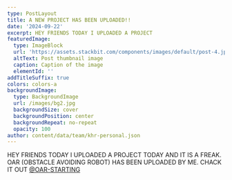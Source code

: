 ```yaml
---
type: PostLayout
title: A NEW PROJECT HAS BEEN UPLOADED!!
date: '2024-09-22'
excerpt: HEY FRIENDS TODAY I UPLOADED A PROJECT
featuredImage:
  type: ImageBlock
  url: 'https://assets.stackbit.com/components/images/default/post-4.jpeg'
  altText: Post thumbnail image
  caption: Caption of the image
  elementId: ''
addTitleSuffix: true
colors: colors-a
backgroundImage:
  type: BackgroundImage
  url: /images/bg2.jpg
  backgroundSize: cover
  backgroundPosition: center
  backgroundRepeat: no-repeat
  opacity: 100
author: content/data/team/khr-personal.json
---
```

HEY FRIENDS TODAY I UPLOADED A PROJECT TODAY AND IT IS A FREAK. OAR (OBSTACLE AVOIDING ROBOT) HAS BEEN UPLOADED BY ME. CHACK IT OUT [@OAR-STARTING](/)
